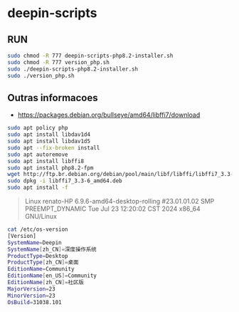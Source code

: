 # deepin-scripts

## RUN

```sh
sudo chmod -R 777 deepin-scripts-php8.2-installer.sh
sudo chmod -R 777 version_php.sh
sudo ./deepin-scripts-php8.2-installer.sh
sudo ./version_php.sh
```

## Outras informacoes

- https://packages.debian.org/bullseye/amd64/libffi7/download

```sh
sudo apt policy php
sudo apt install libdav1d4
sudo apt install libdav1d5
sudo apt --fix-broken install
sudo apt autoremove
sudo apt install libffi8
sudo apt install php8.2-fpm
wget http://ftp.br.debian.org/debian/pool/main/libf/libffi/libffi7_3.3-6_amd64.deb
sudo dpkg -i libffi7_3.3-6_amd64.deb
sudo apt install -f
```

> Linux renato-HP 6.9.6-amd64-desktop-rolling #23.01.01.02 SMP PREEMPT_DYNAMIC Tue Jul 23 12:20:02 CST 2024 x86_64 GNU/Linux

```sh
cat /etc/os-version
[Version]
SystemName=Deepin
SystemName[zh_CN]=深度操作系统
ProductType=Desktop
ProductType[zh_CN]=桌面
EditionName=Community
EditionName[en_US]=Community
EditionName[zh_CN]=社区版
MajorVersion=23
MinorVersion=23
OsBuild=31038.101
```
